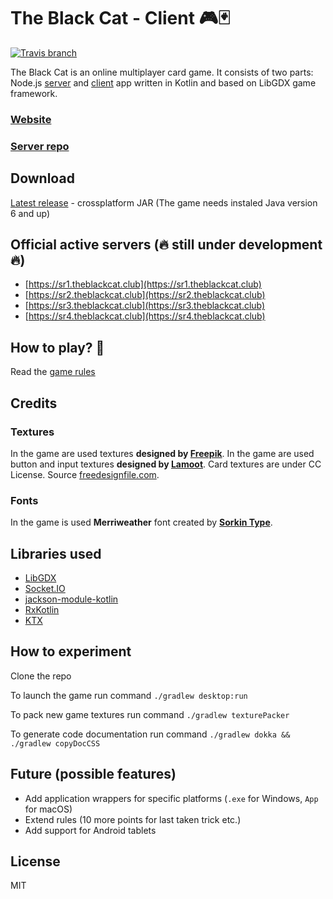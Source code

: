 # The Black Cat - Client 🎮🃏

[![Travis branch](https://img.shields.io/travis/ErikCupal/the-black-cat-client/master.svg?style=flat-square)](https://travis-ci.org/ErikCupal/the-black-cat-client)

The Black Cat is an online multiplayer card game. It consists of two parts: Node.js [server](https://github.com/ErikCupal/the-black-cat-server) and [client](https://github.com/ErikCupal/the-black-cat-client) app written in Kotlin and based on LibGDX game framework.

### [Website](https://theblackcat.club)

### [Server repo](https://github.com/ErikCupal/the-black-cat-server)

## Download

[Latest release](https://github.com/ErikCupal/the-black-cat-client/releases) - crossplatform JAR (The game needs instaled Java version 6 and up)

## Official active servers (🔥 still under development 🔥)

* [https://sr1.theblackcat.club](https://sr1.theblackcat.club)
* [https://sr2.theblackcat.club](https://sr2.theblackcat.club)
* [https://sr3.theblackcat.club](https://sr3.theblackcat.club)
* [https://sr4.theblackcat.club](https://sr4.theblackcat.club)

## How to play? 🤔

Read the [game rules](https://github.com/ErikCupal/the-black-cat-client/wiki/Game-rules)

## Credits

### Textures

In the game are used textures **designed by [Freepik](http://www.freepik.com/)**.
In the game are used button and input textures **designed by [Lamoot](https://opengameart.org/users/lamoot)**.
Card textures are under CC License. Source [freedesignfile.com](http://freedesignfile.com).

### Fonts

In the game is used **Merriweather** font created by **[Sorkin Type](http://sorkintype.com/)**.

## Libraries used

* [LibGDX](https://libgdx.badlogicgames.com/)
* [Socket.IO](https://github.com/socketio/socket.io)
* [jackson-module-kotlin](https://github.com/FasterXML/jackson-module-kotlin)
* [RxKotlin](https://github.com/ReactiveX/RxKotlin)
* [KTX](https://github.com/czyzby/ktx)

## How to experiment

Clone the repo

To launch the game run command `./gradlew desktop:run`

To pack new game textures run command `./gradlew texturePacker`

To generate code documentation run command `./gradlew dokka && ./gradlew copyDocCSS`

## Future (possible features)

* Add application wrappers for specific platforms (`.exe` for Windows, `App` for macOS)
* Extend rules (10 more points for last taken trick etc.)
* Add support for Android tablets

## License

MIT
